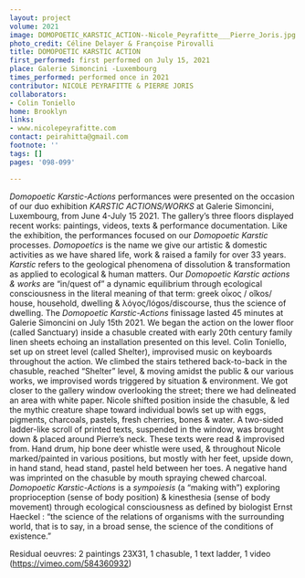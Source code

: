 ```yaml
---
layout: project
volume: 2021
image: DOMOPOETIC_KARSTIC_ACTION--Nicole_Peyrafitte___Pierre_Joris.jpg
photo_credit: Céline Delayer & Françoise Pirovalli
title: DOMOPOETIC KARSTIC ACTION
first_performed: first performed on July 15, 2021
place: Galerie Simoncini -Luxembourg
times_performed: performed once in 2021
contributor: NICOLE PEYRAFITTE & PIERRE JORIS
collaborators:
- Colin Toniello
home: Brooklyn
links:
- www.nicolepeyrafitte.com
contact: peirahitta@gmail.com
footnote: ''
tags: []
pages: '098-099'

---
```


*Domopoetic Karstic-Actions* performances were presented on the occasion of our duo exhibition *KARSTIC ACTIONS/WORKS* at Galerie Simoncini, Luxembourg, from June 4-July 15 2021. The gallery’s three floors displayed recent works: paintings, videos, texts & performance documentation. Like the exhibition, the performances focused on our *Domopoetic Karstic* processes. *Domopoetics* is the name we give our artistic & domestic activities as we have shared life, work & raised a family for over 33 years. *Karstic* refers to the geological phenomena of dissolution & transformation as applied to ecological & human matters. Our *Domopoetic Karstic actions & works* are “in/quest of” a dynamic equilibrium through ecological consciousness in the literal meaning of that term: greek οἶκος / oîkos/ house, household, dwelling & λόγος/lógos/discourse, thus the science of dwelling. 
The *Domopoetic Karstic-Actions* finissage lasted 45 minutes at Galerie Simoncini on July 15th 2021. We began the action on the lower floor (called Sanctuary) inside a chasuble created with early 20th century family linen sheets echoing an installation presented on this level. Colin Toniello, set up on street level (called Shelter), improvised music on keyboards throughout the action. We climbed the stairs tethered back-to-back in the chasuble, reached “Shelter” level, & moving amidst the public & our various works, we improvised words triggered by situation & environment. We got closer to the gallery window overlooking the street; there we had delineated an area with white paper. Nicole shifted position inside the chasuble, & led the mythic creature shape toward individual bowls set up with eggs, pigments, charcoals, pastels, fresh cherries, bones & water. A two-sided ladder-like scroll of printed texts, suspended in the window, was brought down & placed around Pierre’s neck. These texts were read & improvised from. Hand drum, hip bone deer whistle were used, & throughout Nicole marked/painted in various positions, but mostly with her feet, upside down, in hand stand, head stand, pastel held between her toes. A negative hand was imprinted on the chasuble by mouth spraying chewed charcoal. 
*Domopoetic Karstic-Actions* is a *sympoiesis* (a “making with”) exploring proprioception (sense of body position) & kinesthesia (sense of body movement) through ecological consciousness as defined by biologist Ernst Haeckel : “the science of the relations of organisms with the surrounding world, that is to say, in a broad sense, the science of the conditions of existence.”

Residual oeuvres: 2 paintings 23X31, 1 chasuble, 1 text ladder, 1 video (https://vimeo.com/584360932)
